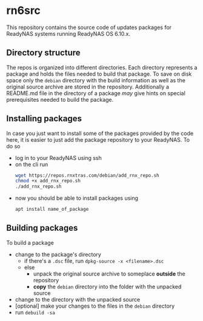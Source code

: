 # rn6src

This repository contains the source code of updates packages for ReadyNAS 
systems running ReadyNAS OS 6.10.x.

## Directory structure

The repos is organized into different directories. Each directory represents
a package and holds the files needed to build that package.
To save on disk space only the `debian` directory with the build information
as well as the original source archive are stored in the repository.
Additionally a README.md file in the directory of a package _may_ give hints
on special prerequisites needed to build the package.

## Installing packages

In case you just want to install some of the packages provided by the code
here, it is easier to just add the package repository to your ReadyNAS. To
do so
- log in to your ReadyNAS using ssh
- on the cli run
  ``` bash
  wget https://repos.rnxtras.com/debian/add_rnx_repo.sh
  chmod +x add_rnx_repo.sh
  ./add_rnx_repo.sh
  ```
- now you should be able to install packages using
  ``` bash
  apt install name_of_package
  ```

## Building packages

To build a package 

* change to the package's directory
  * if there's a `.dsc` file, run `dpkg-source -x <filename>.dsc`
  * else
    * unpack the original source archive to someplace **outside** the repository
    * **copy** the `debian` directory into the folder with the unpacked source
* change to the directory with the unpacked source
* [optional] make your changes to the files in the `debian` directory
* run `debuild -sa`
